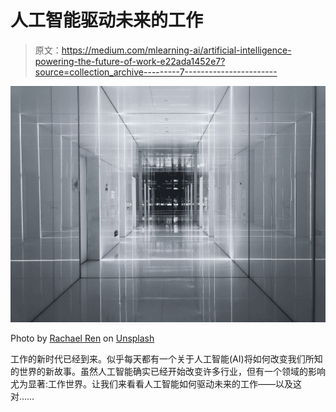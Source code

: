 # 人工智能驱动未来的工作

> 原文：<https://medium.com/mlearning-ai/artificial-intelligence-powering-the-future-of-work-e22ada1452e7?source=collection_archive---------7----------------------->

![](img/8bf376a17f701130ebeab4fcfa8db709.png)

Photo by [Rachael Ren](https://unsplash.com/@ro_finity10969?utm_source=medium&utm_medium=referral) on [Unsplash](https://unsplash.com?utm_source=medium&utm_medium=referral)

工作的新时代已经到来。似乎每天都有一个关于人工智能(AI)将如何改变我们所知的世界的新故事。虽然人工智能确实已经开始改变许多行业，但有一个领域的影响尤为显著:工作世界。让我们来看看人工智能如何驱动未来的工作——以及这对……
